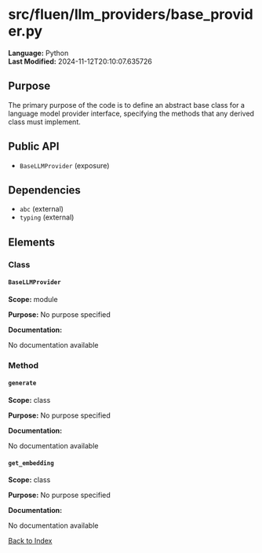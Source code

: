 # src/fluen/llm_providers/base_provider.py

**Language:** Python  
**Last Modified:** 2024-11-12T20:10:07.635726

## Purpose

The primary purpose of the code is to define an abstract base class for a language model provider interface, specifying the methods that any derived class must implement.

## Public API

- `BaseLLMProvider` (exposure)

## Dependencies

- `abc` (external)
- `typing` (external)

## Elements

### Class

#### `BaseLLMProvider`

**Scope:** module

**Purpose:** No purpose specified

**Documentation:**

No documentation available

### Method

#### `generate`

**Scope:** class

**Purpose:** No purpose specified

**Documentation:**

No documentation available

#### `get_embedding`

**Scope:** class

**Purpose:** No purpose specified

**Documentation:**

No documentation available


[Back to Index](../README.md)